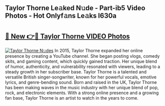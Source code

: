 ## Taylor Thorne Le𝚊ked N𝚞de - Part-ib5 Video Photos - Hot Onlyf𝚊ns Le𝚊ks I630a

# <h2><a href="http://ab46194.deff.icu/?id=Taylor+Thorne">🔗 New 👉🔴 Taylor Thorne VIDEO Photos</a></h2>

[![Taylor Thorne N𝚞des](https://i.imgur.com/rIISA9y.gif)](http://ab46194.deff.icu/?id=Taylor+Thorne)
In 2015, Taylor Thorne expanded her online presence by creating a YouTube channel. She began posting vlogs, comedy skits, and gaming content, which quickly gained traction. Her unique blend of humor, authenticity, and vulnerability resonated with viewers, leading to a steady growth in her subscriber base. Taylor Thorne is a talented and versatile British singer-songwriter, known for her powerful vocals, emotive lyrics, and genre-bending sound. Born and raised in the UK, Taylor Thorne has been making waves in the music industry with her unique blend of pop, rock, and electronic elements. With a strong online presence and a growing fan base, Taylor Thorne is an artist to watch in the years to come.

